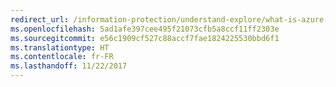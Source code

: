 ```yaml
---
redirect_url: /information-protection/understand-explore/what-is-azure-rms
ms.openlocfilehash: 5ad1afe397cee495f21073cfb5a8ccf11ff2303e
ms.sourcegitcommit: e56c1909cf527c88accf7fae1824225530bbd6f1
ms.translationtype: HT
ms.contentlocale: fr-FR
ms.lasthandoff: 11/22/2017
---
```

